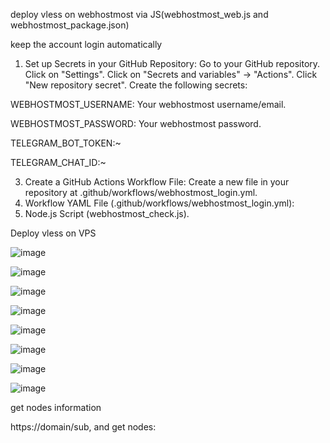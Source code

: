 deploy vless on webhostmost via JS(webhostmost_web.js and webhostmost_package.json)

keep the account login automatically
  1. Set up Secrets in your GitHub Repository:
  Go to your GitHub repository.
  Click on "Settings".
  Click on "Secrets and variables" -> "Actions".
  Click "New repository secret".
  Create the following secrets:

  WEBHOSTMOST_USERNAME: Your webhostmost username/email.
  
  WEBHOSTMOST_PASSWORD: Your webhostmost password.

  TELEGRAM_BOT_TOKEN:~

  TELEGRAM_CHAT_ID:~
  
3. Create a GitHub Actions Workflow File:
  Create a new file in your repository at .github/workflows/webhostmost_login.yml.
4. Workflow YAML File (.github/workflows/webhostmost_login.yml):
5. Node.js Script (webhostmost_check.js).

Deploy vless on VPS

  ![image](https://github.com/user-attachments/assets/d9045ebb-88e9-4b2e-8b3b-55df3ea1def5)

  ![image](https://github.com/user-attachments/assets/a693ce10-1643-4d01-9bfa-dc1e95e5db2f)

  ![image](https://github.com/user-attachments/assets/32cf9baf-714e-4e2b-ac97-c27434236ce0)

  ![image](https://github.com/user-attachments/assets/6007e618-0492-4611-972c-1bcd3fab3031)

  ![image](https://github.com/user-attachments/assets/bd79d2ea-891f-4757-938c-a74f885c96ee)

  ![image](https://github.com/user-attachments/assets/98d19bb9-bccd-4deb-b138-327437164ed5)

  ![image](https://github.com/user-attachments/assets/7527d5b6-f87e-4dab-94e9-7d309c5b15bd)

  ![image](https://github.com/user-attachments/assets/db7546ff-f20d-40ab-a9aa-59923fb22a22)

get nodes information

https://domain/sub, and get nodes:


